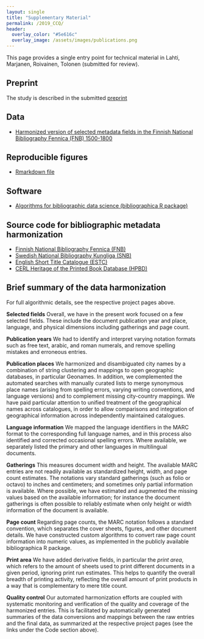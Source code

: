 ```yaml
---
layout: single
title: "Supplementary Material"
permalink: /2019_CCQ/
header:
  overlay_color: "#5e616c"
  overlay_image: /assets/images/publications.png
---
```



This page provides a single entry point for technical material in
Lahti, Marjanen, Roivainen, Tolonen (submitted for review).


## Preprint

The study is described in the submitted
[preprint](https://gitlab.com/COMHIS/CCQ2018/blob/master/latex/manuscript.pdf)


## Data

- [Harmonized version of selected metadata fields in the Finnish
  National Bibliography Fennica (FNB)
  1500-1800](https://gitlab.com/COMHIS/CCQ2018/blob/master/FNB_20180627.csv.gz)



## Reproducible figures

 * [Rmarkdown file](https://gitlab.com/COMHIS/CCQ2018/blob/master/ccq2019.Rmd)


## Software

- [Algorithms for bibliographic data science (bibliographica R package) <i class="fa fa-link"></i>](https://github.com/COMHIS/bibliographica)


## Source code for bibliographic metadata harmonization

- [Finnish National Bibliography Fennica (FNB) <i class="fa fa-link"></i>](https://github.com/COMHIS/fennica)
- [Swedish National Bibliography Kungliga (SNB) <i class="fa fa-link"></i>](https://github.com/COMHIS/kungliga)
- [English Short Title Catalogue (ESTC) <i class="fa fa-link"></i>](https://github.com/COMHIS/estc)
- [CERL Heritage of the Printed Book Database (HPBD) <i class="fa fa-link"></i>](https://github.com/COMHIS/cerl)



## Brief summary of the data harmonization

For full algorithmic details, see the respective project pages above.

**Selected fields** Overall, we have in the present work focused on a few selected fields. These include the document publication year and place, language, and physical dimensions including gatherings and page count.

**Publication years** We had to identify and interpret varying notation formats such as free text, arabic, and roman numerals, and remove spelling mistakes and erroneous entries.

**Publication places** We harmonized and disambiguated city names by a combination of string clustering and mappings to open geographic databases, in particular Geonames. In addition, we complemented the automated searches with manually curated lists to merge synonymous place names (arising from spelling errors, varying writing conventions, and language versions) and to complement missing city-country mappings.  We have paid particular attention to unified treatment of the geographical names across catalogues, in order to allow comparisons and integration of geographical information across independently maintained catalogues.

**Language information** We mapped the language identifiers in the MARC format to the corresponding full language names, and in this process also identified and corrected occasional spelling errors. Where available, we separately listed the primary and other languages in multilingual documents.

**Gatherings** This measures document width and height. The available MARC entries are not readily available as standardized height, width, and page count estimates. The notations vary standard gatherings (such as folio or octavo) to inches and centimeters; and sometimes only partial information is available. Where possible, we have estimated and augmented the missing values based on the available information; for instance the document gatherings is often possible to reliably estimate when only height or width information of the document is available.

**Page count** Regarding page counts, the MARC notation follows a standard convention, which separates the cover sheets, figures, and other document details. We have constructed custom algorithms to convert raw page count information into numeric values, as implemented in the publicly available bibliographica R package.

**Print area** We have added derivative fields, in particular the _print area_, which refers to the amount of sheets used to print different documents in a given period, ignoring print run estimates. This helps to quantify the overall breadth of printing activity, reflecting the overall amount of print products in a way that is complementary to mere title count.

**Quality control** Our automated harmonization efforts are coupled with systematic monitoring and verification of the quality and coverage of the harmonized entries. This is facilitated by automatically generated summaries of the data conversions and mappings between the raw entries and the final data, as summarized at the respective project pages (see the links under the Code section above).











